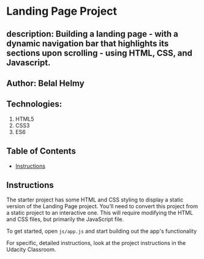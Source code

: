 # Landing Page Project

## description: Building a landing page - with a dynamic navigation bar that highlights its sections upon scrolling - using HTML, CSS, and Javascript.

## Author: Belal Helmy

## Technologies:
1. HTML5
2. CSS3
3. ES6

## Table of Contents

* [Instructions](#instructions)

## Instructions

The starter project has some HTML and CSS styling to display a static version of the Landing Page project. You'll need to convert this project from a static project to an interactive one. This will require modifying the HTML and CSS files, but primarily the JavaScript file.

To get started, open `js/app.js` and start building out the app's functionality

For specific, detailed instructions, look at the project instructions in the Udacity Classroom.

